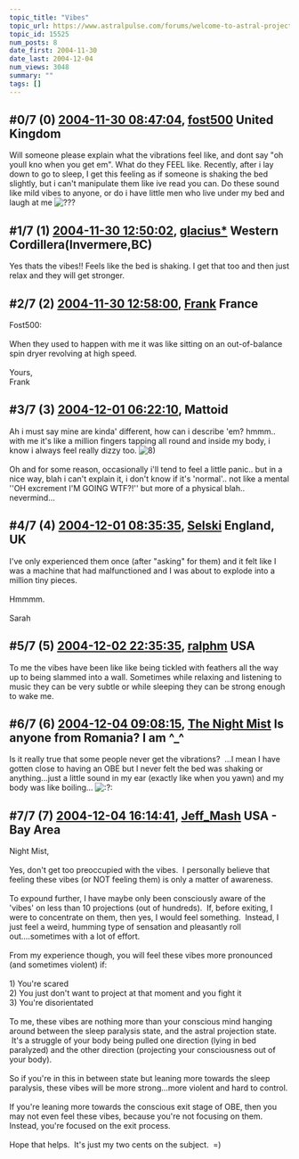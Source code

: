 ```yaml
---
topic_title: "Vibes"
topic_url: https://www.astralpulse.com/forums/welcome-to-astral-projection-experiences!/vibes
topic_id: 15525
num_posts: 8
date_first: 2004-11-30
date_last: 2004-12-04
num_views: 3048
summary: ""
tags: []
---
```


## \#0/7 (0) [2004-11-30 08:47:04](https://www.astralpulse.com/forums/index.php?msg=135392), [fost500](https://www.astralpulse.com/forums/profile/?u=6764) United Kingdom ##
<section>
Will someone please explain what the vibrations feel like, and dont say "oh youll kno when you get em". What do they FEEL like. Recently, after i lay down to go to sleep, I get this feeling as if someone is shaking the bed slightly, but i can't manipulate them like ive read you can. Do these sound like mild vibes to anyone, or do i have little men who live under my bed and laugh at me
<img alt="???" class="smiley" src="https://www.astralpulse.com/forums/Smileys/fugue/huh.png" title="Huh"/>
</section>

## \#1/7 (1) [2004-11-30 12:50:02](https://www.astralpulse.com/forums/index.php?msg=135431), [glacius*](https://www.astralpulse.com/forums/profile/?u=7369) Western Cordillera(Invermere,BC) ##
<section>
Yes thats the vibes!! Feels like the bed is shaking. I get that too and then just relax and they will get stronger.
</section>

## \#2/7 (2) [2004-11-30 12:58:00](https://www.astralpulse.com/forums/index.php?msg=135435), [Frank](https://www.astralpulse.com/forums/profile/?u=359) France ##
<section>
Fost500:
<br>
<br>
When they used to happen with me it was like sitting on an out-of-balance spin dryer revolving at high speed.
<br>
<br>
Yours,
<br>
Frank
</section>

## \#3/7 (3) [2004-12-01 06:22:10](https://www.astralpulse.com/forums/index.php?msg=135540), Mattoid  ##
<section>
Ah i must say mine are kinda' different, how can i describe 'em? hmmm.. with me it's like a million fingers tapping all round and inside my body, i know i always feel really dizzy too.
<img alt="8)" class="smiley" src="https://www.astralpulse.com/forums/Smileys/fugue/cool.png" title="Cool"/>
<br>
<br>
Oh and for some reason, occasionally i'll tend to feel a little panic.. but in a nice way, blah i can't explain it, i don't know if it's 'normal'.. not like a mental ''OH excrement I'M GOING WTF?!'' but more of a physical blah.. nevermind...
</section>

## \#4/7 (4) [2004-12-01 08:35:35](https://www.astralpulse.com/forums/index.php?msg=135550), [Selski](https://www.astralpulse.com/forums/profile/?u=6012) England, UK ##
<section>
I've only experienced them once (after "asking" for them) and it felt like I was a machine that had malfunctioned and I was about to explode into a million tiny pieces.
<br>
<br>
Hmmmm.
<br>
<br>
Sarah
</section>

## \#5/7 (5) [2004-12-02 22:35:35](https://www.astralpulse.com/forums/index.php?msg=135760), [ralphm](https://www.astralpulse.com/forums/profile/?u=488) USA ##
<section>
To me the vibes have been like like being tickled with feathers all the way up to being slammed into a wall. Sometimes while relaxing and listening to music they can be very subtle or while sleeping they can be strong enough to wake me.
</section>

## \#6/7 (6) [2004-12-04 09:08:15](https://www.astralpulse.com/forums/index.php?msg=135989), [The Night Mist](https://www.astralpulse.com/forums/profile/?u=7462) Is anyone from Romania? I am ^_^ ##
<section>
Is it really true that some people never get the vibrations?  ...I mean I have gotten close to having an OBE but I never felt the bed was shaking or anything...just a little sound in my ear (exactly like when you yawn) and my body was like boiling...
<img alt=":?:" class="smiley" src="https://www.astralpulse.com/forums/Smileys/fugue/smiley.png" title="Smiley"/>
</section>

## \#7/7 (7) [2004-12-04 16:14:41](https://www.astralpulse.com/forums/index.php?msg=136047), [Jeff_Mash](https://www.astralpulse.com/forums/profile/?u=867) USA - Bay Area ##
<section>
Night Mist,
<br>
<br>
Yes, don't get too preoccupied with the vibes.  I personally believe that feeling these vibes (or NOT feeling them) is only a matter of awareness.
<br>
<br>
To expound further, I have maybe only been consciously aware of the 'vibes' on less than 10 projections (out of hundreds).  If, before exiting, I were to concentrate on them, then yes, I would feel something.  Instead, I just feel a weird, humming type of sensation and pleasantly roll out....sometimes with a lot of effort.
<br>
<br>
From my experience though, you will feel these vibes more pronounced (and sometimes violent) if:
<br>
<br>
1) You're scared
<br>
2) You just don't want to project at that moment and you fight it
<br>
3) You're disorientated
<br>
<br>
To me, these vibes are nothing more than your conscious mind hanging around between the sleep paralysis state, and the astral projection state.  It's a struggle of your body being pulled one direction (lying in bed paralyzed) and the other direction (projecting your consciousness out of your body).
<br>
<br>
So if you're in this in between state but leaning more towards the sleep paralysis, these vibes will be more strong...more violent and hard to control.
<br>
<br>
If you're leaning more towards the conscious exit stage of OBE, then you may not even feel these vibes, because you're not focusing on them.   Instead, you're focused on the exit process.
<br>
<br>
Hope that helps.  It's just my two cents on the subject.  =)
</section>